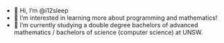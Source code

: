 - 👋 Hi, I’m @i12sleep
- 👀 I’m interested in learning more about programming and mathematics!
- 🌱 I’m currently studying a double degree bachelors of advanced mathematics / bachelors of science (computer science) at UNSW.

<!---
i12sleep/i12sleep is a ✨ special ✨ repository because its `README.md` (this file) appears on your GitHub profile.
You can click the Preview link to take a look at your changes.
--->
